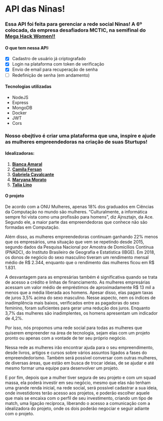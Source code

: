 # API das Ninas!

### Essa API foi feita para gerenciar a rede social Ninas! A 6º colocada, da empresa desafiadora MCTIC, na semifinal do [Mega Hack Women!!](https://www.megahackwomen.com.br/resultado/)

 #### O que tem nessa API:
 - [x] Cadastro de usuário já criptografado
 - [x] Login na plataforma com token de  verificação
 - [x] Envio de email para recuperação de senha
 - [ ] Redefinição de senha (em andamento)
 
 #### Tecnologias utilizadas
 - NodeJS
 - Express
 - MongoDB
 - Docker
 - JWT
 - Cors
 
### Nosso obejtivo é criar uma plataforma que una, inspire e ajude as mulheres empreendedoras na criação de suas Sturtups!

#### Idealizadoras:
 1. **[Bianca Amaral](https://www.linkedin.com/in/bia-amaral/)**
 2. **[Camila Fersan](https://www.linkedin.com/in/camila-fernanda-santos/)**
 3. **[Gabriela Cavalcante](https://www.linkedin.com/in/gabrielaacavalcante/)**
 4. **[Maryana Morato](https://www.linkedin.com/in/maryanamorato/)** 
 5. **[Talia Lino](https://www.linkedin.com/in/talia-lino-de-oliveira/)** 
 
#### O projeto

De acordo com a ONU Mulheres, apenas 18% dos graduados em Ciências da Computação no mundo são mulheres. “Culturalmente, a informática sempre foi vista como uma profissão para homens”, diz Ajnsztajn, da Ace. Segundo ele, a maior parte das empreendedoras que conhece não são formadas em Computação.

Além disso, as mulheres empreendedoras continuam ganhando 22% menos que os empresários, uma situação que vem se repetindo desde 2015, segundo dados da Pesquisa Nacional por Amostra de Domicílios Contínua (PNADC), do Instituto Brasileiro de Geografia e Estatística (IBGE). Em 2018, os donos de negócio do sexo masculino tiveram um rendimento mensal médio de R$ 2.344, enquanto que o rendimento das mulheres ficou em R$ 1.831.

A desvantagem para as empresárias também é significativa quando se trata de acesso a crédito e linhas de financiamento. As mulheres empresárias acessam um valor médio de empréstimos de aproximadamente R$ 13 mil a menos que a média liberada aos homens. Apesar disso, elas pagam taxas de juros 3,5% acima do sexo masculino. Nesse aspecto, nem os índices de inadimplência mais baixos, verificados entre as pagadoras do sexo feminino, foram suficientes para gerar uma redução dos juros. Enquanto 3,7% das mulheres são inadimplentes, os homens apresentam um indicador de 4,2%.

Por isso, nós propomos uma rede social para todas as mulheres que quiserem empreender na área de tecnologia, sejam elas com um projeto pronto ou apenas com a vontade de ter seu próprio negócio.

Nessa rede as mulheres irão encontrar ajuda para o seu empreendimento, desde livros, artigos e cursos sobre vários assuntos ligados a fases do empreendedorismo. Também será possível conversar com outras mulheres, de diversas áreas, que estão em busca de trocar ideias, de se ajudar e até mesmo formar uma equipe para desenvolver um projeto.

E por fim, depois que a mulher tiver segura de seu projeto e com um squad massa, ela poderá investir em seu negócio, mesmo que elas não tenham uma grande renda inicial, na rede social, será possível cadastrar a sua ideia, onde investidores terão acesso aos projetos, e poderão escolher aquele que mais se encaixa com o perfil de seu investimento, criando um tipo de match, uma ligação recíproca, liberando o acesso a comunicação com a idealizadora do projeto, onde os dois poderão negociar e seguir adiante com o projeto.
 



